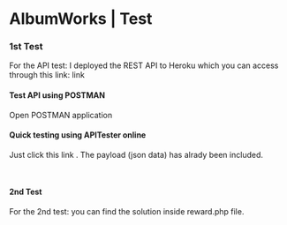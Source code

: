 # AlbumWorks | Test #

### 1st Test ###
For the API test: I deployed the REST API to Heroku which you can access through this link: link

#### Test API using POSTMAN ####
Open POSTMAN application


#### Quick testing using APITester online ####
Just click this link . The payload (json data) has alrady been included.

<br>

#### 2nd Test ####
For the 2nd test: you can find the solution inside reward.php file.

<br>
